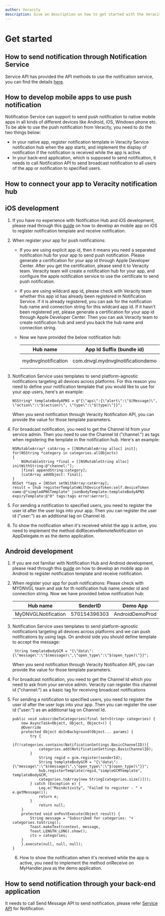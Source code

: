 ```yaml
---
author: Veracity
description: Give an description on how to get started with the Veracity Notification Service.
---
```


# Get started

## How to send notification through Notification Service
Service API has provided the API methods to use the notification service, you can find the details [here](https://developer.veracity.com/doc/service-api).

## How to develop mobile apps to use push notification
Notification Service can support to send push notification to native mobile apps in all kinds of different devices like Android, iOS, Windows phone etc. To be able to use the push notification from Veracity, you need to do the two things below:

- In your native app, register notification template in Veracity Service notification hub when the app starts, and implement the display of notification if the notification is received while the app is active.
- In your back-end application, which is supposed to send notification, it needs to call Notification API to send broadcast notification to all users of the app or notification to specified users.

## How to connect your app to Veracity notification hub

## **iOS development**

1. If you have no experience with Notification Hub and iOS development, please read through this [guide](https://docs.microsoft.com/en-us/azure/notification-hubs/notification-hubs-ios-apple-push-notification-apns-get-started) on how to develop an mobile app on iOS to register notification template and receive notification.

2. When register your app for push notifications:

    - If you are using explicit app id, then it means you need a separated notification hub for your app to send push notification. Please generate a certification for your app id through Apple Developer Center. After you get the certification, please send it to Veracity team. Veracity team will create a notification hub for your app, and configure the apple notification service to use the certificate to send push notification.

    - If you are using wildcard app id, please check with Veracity team whether this app id has already been registered in Notification Service. If it is already registered, you can ask for the notification hub name and connection string for this wildcard app id. If it hasn't been registered yet, please generate a certification for your app id through Apple Developer Center. Then you can ask Veracity team to create notification hub and send you back the hub name and connection string.

    - Now we have provided the below notification hub:

        | Hub name | App Id Suffix (bundle id)  | Certificate File  | Demo App |
        | ------------- |-------------| -----| --- |
        | mydnvglnotification  | com.dnvgl.mydnvglnotificationdemo | MyDNVGLNotificationDemo.p12 | MyDNVGLNotificationDemo-Prod |

3. Notification Service uses templates to send platform-agnostic notifications targeting all devices across platforms. For this reason you need to define your notification template that you would like to use for your app users, here's an example:

    ```
    NSString* templateBodyAPNS = @"{\"aps\":{\"alert\":\"$(Message)\", \"action\":\"$(action)\", \"type\":\"$(type)\"}}";
    ```

    When you send notification through Veracity Notification API, you can provide the value for those template parameters.

4. For broadcast notification, you need to get the Channel Id from your service admin. Then you need to use the Channel Id ("channel:<GUID>") as tags when registering the template in the notification hub. Here's an example:

    ```
    NSMutableArray* catArray = [[NSMutableArray alloc] init];
    for(NSString *category in categories.allObjects)
    {
        NSMutableString *final = [[NSMutableString alloc] initWithString:@"channel:"];
        [final appendString:category];
        [catArray addObject: final];
    }
    NSSet *tags = [NSSet setWithArray:catArray];
    result = [hub registerTemplateWithDeviceToken:self.deviceToken name:@"simpleAPNSTemplate" jsonBodyTemplate:templateBodyAPNS expiryTemplate:@"0" tags:tags error:&error];
    ```

5. For sending a notification to specified users, you need to register the user id after the user logs into your app. Then you can register the user id ("user:<GUID>") as an additional tag on Channel Id.

6. To show the notification when it's received whilst the app is active, you need to implement the method didReceiveRemoteNotification on AppDelegate.m as the demo application.

## **Android development**

1. If you are not familiar with Notification Hub and Android development, please read through this [guide](https://docs.microsoft.com/en-us/azure/notification-hubs/notification-hubs-chrome-push-notifications-get-started) on how to develop an mobile app on Android to register notification template and receive notification.

2. When register your app for push notifications: Please check with MYDNVGL team and ask for th notification hub name,sender id and connection string. Now we have provided below notification hub:

    | Hub name | SenderID | Demo App |
    | ------------- |-------------| -----|
    | MyDNVGLNotification  | 570154396303 | AndroidDemoProd |

3. Notification Service uses templates to send platform-agnostic notifications targeting all devices across platforms and we can push notifications by using tags. On android side you should define template to accept the message:

    ```
     String templateBodyGCM = "{\"data\":{\"message\":\"$(message)\",\"open_type\":\"$(open_type)\"}}";  
    ```

    When you send notification through Veracity Notification API, you can provide the value for those template parameters.

4. For broadcast notification, you need to get the Channel Id which you need to ask from your service admin. Veracity can register this channel id ("channel:<GUID>") as a basic tag for receiving broadcast notifications

5. For sending a notification to specified users, you need to register the user id after the user logs into your app. Then you can register the user id ("user:<GUID>") as an additional tag on Channel Id.

    ```
    public void subscribeToCategories(final Set<String> categories) {
        new AsyncTask<Object, Object, Object>() {
        @Override
        protected Object doInBackground(Object... params) {
            try {
                if(!categories.contains(NotificationSettings.BasicChannelID)){
                categories.add(NotificationSettings.BasicChannelID);
            }
                String regid = gcm.register(senderId);
                String templateBodyGCM = "{\"data\":{\"message\":\"$(message)\",\"open_type\":\"$(open_type)\"}}";
                hub.registerTemplate(regid,"simpleGCMTemplate", templateBodyGCM,
                categories.toArray(new String[categories.size()]));
            } catch (Exception e) {
                Log.e("MainActivity", "Failed to register - " + e.getMessage());
                return e;
            }
                return null;
        }
        protected void onPostExecute(Object result) {
            String message = "Subscribed for categories: "+ categories.toString();
            Toast.makeText(context, message,
            Toast.LENGTH_LONG).show();
            cts = categories;
        }
        }.execute(null, null, null);
    }
    ```

    6. How to show the notification when it's received while the app is active, you need to implement the method onReceive on MyHandler.java as the demo application.

## How to send notification through your back-end application
It needs to call Send Message API to send notification, please refer [Service API](https://developer.veracity.com/doc/service-api) for Notification.